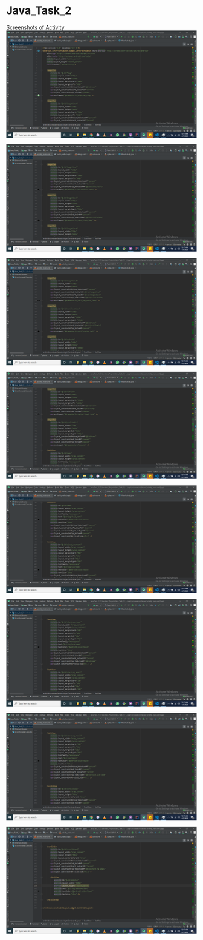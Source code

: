 # Java_Task_2
Screenshots of Activity
![](Images(Screenshots_Activity)/Screenshot%20(17).png)

![](Images(Screenshots_Activity)/Screenshot%20(18).png)

![](Images(Screenshots_Activity)/Screenshot%20(19).png)

![](Images(Screenshots_Activity)/Screenshot%20(20).png)

![](Images(Screenshots_Activity)/Screenshot%20(21).png)

![](Images(Screenshots_Activity)/Screenshot%20(22).png)

![](Images(Screenshots_Activity)/Screenshot%20(23).png)

![](Images(Screenshots_Activity)/Screenshot%20(24).png)
